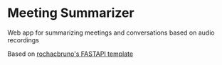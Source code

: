# Meeting Summarizer
Web app for summarizing meetings and conversations based on audio recordings




Based on [rochacbruno's FASTAPI template](https://github.com/rochacbruno)